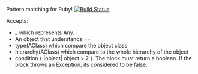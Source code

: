 Pattern matching for Ruby! [![Build Status](https://secure.travis-ci.org/alanszp/patternMatching.png?branch=master)](http://travis-ci.org/alanszp/patternMatching)

Accepts: 
- _ which represents Any.
- An object that understands ==
- type(AClass) which compare the object class
- hierarchy(AClass) which compare to the whole hierarchy of the object
- condition { |object| object > 2 }. The block must return a boolean. If the block throws an Exception, its considered to be false.
